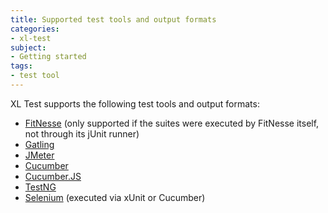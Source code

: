 ```yaml
---
title: Supported test tools and output formats
categories:
- xl-test
subject:
- Getting started
tags:
- test tool
---
```


XL Test supports the following test tools and output formats:

* [FitNesse](http://www.fitnesse.org/) (only supported if the suites were executed by FitNesse itself, not through its jUnit runner)
* [Gatling](http://gatling.io/)
* [JMeter](http://jmeter.apache.org)
* [Cucumber](http://cukes.info/)
* [Cucumber.JS](http://cukes.info/install-cucumber-js.html)
* [TestNG](http://testng.org)
* [Selenium](http://www.seleniumhq.org) (executed via xUnit or Cucumber)
